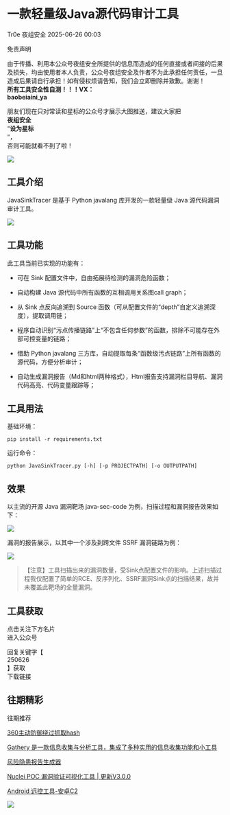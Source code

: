 #  一款轻量级Java源代码审计工具  
Tr0e  夜组安全   2025-06-26 00:03  
  
免责声明  
  
由于传播、利用本公众号夜组安全所提供的信息而造成的任何直接或者间接的后果及损失，均由使用者本人负责，公众号夜组安全及作者不为此承担任何责任，一旦造成后果请自行承担！如有侵权烦请告知，我们会立即删除并致歉。谢谢！  
**所有工具安全性自测！！！VX：**  
**baobeiaini_ya**  
  
朋友们现在只对常读和星标的公众号才展示大图推送，建议大家把  
**夜组安全**  
“**设为星标**  
”，  
否则可能就看不到了啦！  
  
  
![](https://mmbiz.qpic.cn/sz_mmbiz_png/icZ1W9s2Jp2WrOMH4AFgkSfEFMOvvFuVKmDYdQjwJ9ekMm4jiasmWhBicHJngFY1USGOZfd3Xg4k3iamUOT5DcodvA/640?wx_fmt=png&from=appmsg "")  
  
## 工具介绍  
  
JavaSinkTracer 是基于 Python javalang 库开发的一款轻量级 Java 源代码漏洞审计工具。  
  
![](https://mmbiz.qpic.cn/sz_mmbiz_png/icZ1W9s2Jp2XJKoG6oBRkx2IKN1kiaQKBk442p8qiaOk6zWiaonb2EMiajq8E4OyTNcCX2b2PrklM5Dfd7FMeicofHzw/640?wx_fmt=png&from=appmsg "")  
## 工具功能  
  
此工具当前已实现的功能有：  
- 可在 Sink 配置文件中，自由拓展待检测的漏洞危险函数；  
  
- 自动构建 Java 源代码中所有函数的互相调用关系图call graph；  
  
- 从 Sink 点反向追溯到 Source 函数（可从配置文件的“depth”自定义追溯深度），提取调用链；  
  
- 程序自动识别“污点传播链路”上“不包含任何参数”的函数，排除不可能存在外部可控变量的链路；  
  
- 借助 Python javalang 三方库，自动提取每条“函数级污点链路”上所有函数的源代码，方便分析审计；  
  
- 自动生成漏洞报告（Md和html两种格式），Html报告支持漏洞栏目导航、漏洞代码高亮、代码变量跟踪等；  
  
## 工具用法  
  
基础环境：  
```
pip install -r requirements.txt
```  
  
运行命令：  
```
python JavaSinkTracer.py [-h] [-p PROJECTPATH] [-o OUTPUTPATH]
```  
## 效果  
  
以主流的开源 Java 漏洞靶场 java-sec-code 为例，扫描过程和漏洞报告效果如下：  
  
![](https://mmbiz.qpic.cn/sz_mmbiz_png/icZ1W9s2Jp2XJKoG6oBRkx2IKN1kiaQKBkX1ViaAicpQ6VzJrGB3STXoky6yT80P5mbXzgicMkrwcR9McDlWDvOibktw/640?wx_fmt=png&from=appmsg "")  
  
漏洞的报告展示，以其中一个涉及到跨文件 SSRF 漏洞链路为例：  
  
![](https://mmbiz.qpic.cn/sz_mmbiz_png/icZ1W9s2Jp2XJKoG6oBRkx2IKN1kiaQKBk442p8qiaOk6zWiaonb2EMiajq8E4OyTNcCX2b2PrklM5Dfd7FMeicofHzw/640?wx_fmt=png&from=appmsg "")  
>   
> 【注意】工具扫描出来的漏洞数量，受Sink点配置文件的影响。上述扫描过程我仅配置了简单的RCE、反序列化、SSRF漏洞Sink点的扫描结果，故并未覆盖此靶场的全量漏洞。  
  
  
## 工具获取  
  
  
  
点击关注下方名片  
进入公众号  
  
回复关键字【  
250626  
】获取  
下载链接  
  
  
## 往期精彩  
  
  
往期推荐  
  
[360主动防御绕过抓取hash](http://mp.weixin.qq.com/s?__biz=Mzk0ODM0NDIxNQ==&mid=2247494603&idx=1&sn=d47d9f357bae6aa718d2657badd732b9&chksm=c36baf33f41c26255fb7af314533d21c6d0c6396fbe88d35804de2f5c75a9d4496ced9ee3d48&scene=21#wechat_redirect)  
  
  
[Gathery 是一款信息收集与分析工具，集成了多种实用的信息收集功能和小工具](http://mp.weixin.qq.com/s?__biz=Mzk0ODM0NDIxNQ==&mid=2247494602&idx=1&sn=8b431a1ba6554e4b2ec000b5cc11f110&chksm=c36baf32f41c2624611632d49b49801a6984d23be17389e5887e096d07422abe9ad23cc96b29&scene=21#wechat_redirect)  
  
  
[风险隐患报告生成器](http://mp.weixin.qq.com/s?__biz=Mzk0ODM0NDIxNQ==&mid=2247494564&idx=1&sn=7a609107c661a38aa867ef5535a8c79a&chksm=c36baf5cf41c264ac96ac7e7ab5fd038edb3abe6efc140b2d5173ab367a120e7a857854e1bfe&scene=21#wechat_redirect)  
  
  
[Nuclei POC 漏洞验证可视化工具 | 更新V3.0.0](http://mp.weixin.qq.com/s?__biz=Mzk0ODM0NDIxNQ==&mid=2247494556&idx=1&sn=c79aa1a66057f879b6885cd60d3cbd62&chksm=c36baf64f41c2672b05b76f754cbe2ae0c7d680f42f845067e92cb8b8868723fedd24de6da68&scene=21#wechat_redirect)  
  
  
[Android 远控工具-安卓C2](http://mp.weixin.qq.com/s?__biz=Mzk0ODM0NDIxNQ==&mid=2247494549&idx=1&sn=a72e5f2f2587c1bf7dd6a93b3b907c34&chksm=c36baf6df41c267b50d468872ba1567a3d3f8a9ed9cb803aa83ee05b9646968de8d6681deac2&scene=21#wechat_redirect)  
  
  
![](https://mmbiz.qpic.cn/mmbiz_png/OAmMqjhMehrtxRQaYnbrvafmXHe0AwWLr2mdZxcg9wia7gVTfBbpfT6kR2xkjzsZ6bTTu5YCbytuoshPcddfsNg/640?wx_fmt=other&wxfrom=5&wx_lazy=1&wx_co=1&random=0.8399406679299557&tp=webp "")  
  
